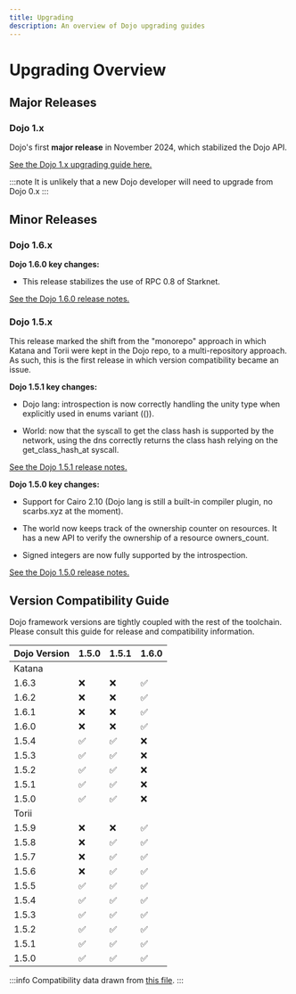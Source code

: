 ```yaml
---
title: Upgrading
description: An overview of Dojo upgrading guides
---
```


# Upgrading Overview

## Major Releases

### Dojo 1.x

Dojo's first **major release** in November 2024, which stabilized the Dojo API.

[See the Dojo 1.x upgrading guide here.](dojo-1x)

:::note
It is unlikely that a new Dojo developer will need to upgrade from Dojo 0.x
:::

## Minor Releases

### Dojo 1.6.x

**Dojo 1.6.0 key changes:**

- This release stabilizes the use of RPC 0.8 of Starknet.

[See the Dojo 1.6.0 release notes.](https://github.com/dojoengine/dojo/releases/tag/v1.6.0)

### Dojo 1.5.x

This release marked the shift from the "monorepo" approach in which Katana and Torii were kept in the Dojo repo, to a multi-repository approach.
As such, this is the first release in which version compatibility became an issue.

**Dojo 1.5.1 key changes:**

- Dojo lang: introspection is now correctly handling the unity type when explicitly used in enums variant (()).

- World: now that the syscall to get the class hash is supported by the network, using the dns correctly returns the class hash relying on the get_class_hash_at syscall.

[See the Dojo 1.5.1 release notes.](https://github.com/dojoengine/dojo/releases/tag/v1.5.1)

**Dojo 1.5.0 key changes:**

- Support for Cairo 2.10 (Dojo lang is still a built-in compiler plugin, no scarbs.xyz at the moment).

- The world now keeps track of the ownership counter on resources. It has a new API to verify the ownership of a resource owners_count.

- Signed integers are now fully supported by the introspection.

[See the Dojo 1.5.0 release notes.](https://github.com/dojoengine/dojo/releases/tag/v1.5.0)

## Version Compatibility Guide

Dojo framework versions are tightly coupled with the rest of the toolchain.
Please consult this guide for release and compatibility information.

  | Dojo Version | 1.5.0 | 1.5.1 | 1.6.0 |
  |--------------|-------|-------|-------|
  | Katana       |       |       |       |
  | 1.6.3        | ❌     | ❌     | ✅     |
  | 1.6.2        | ❌     | ❌     | ✅     |
  | 1.6.1        | ❌     | ❌     | ✅     |
  | 1.6.0        | ❌     | ❌     | ✅     |
  | 1.5.4        | ✅     | ✅     | ❌     |
  | 1.5.3        | ✅     | ✅     | ❌     |
  | 1.5.2        | ✅     | ✅     | ❌     |
  | 1.5.1        | ✅     | ✅     | ❌     |
  | 1.5.0        | ✅     | ✅     | ❌     |
  | Torii        |       |       |       |
  | 1.5.9        | ❌     | ❌     | ✅     |
  | 1.5.8        | ❌     | ✅     | ✅     |
  | 1.5.7        | ❌     | ✅     | ✅     |
  | 1.5.6        | ❌     | ✅     | ✅     |
  | 1.5.5        | ✅     | ✅     | ✅     |
  | 1.5.4        | ✅     | ✅     | ✅     |
  | 1.5.3        | ✅     | ✅     | ✅     |
  | 1.5.2        | ✅     | ✅     | ✅     |
  | 1.5.1        | ✅     | ✅     | ✅     |
  | 1.5.0        | ✅     | ✅     | ✅     |

:::info
Compatibility data drawn from [this file](https://github.com/dojoengine/dojo/blob/main/versions.json).
:::
